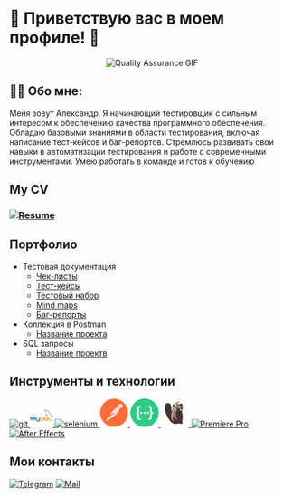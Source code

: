 # 🌟 Приветствую вас в моем профиле! 🌟


<p align="center">
  <img src="https://media.giphy.com/media/l2R06WPHU4ae0H4LC/giphy.gif" alt="Quality Assurance GIF" />
</p>




## 👨‍💻 Обо мне:

Меня зовут Александр. Я начинающий тестировщик с сильным интересом к обеспечению качества программного обеспечения. Обладаю базовыми знаниями в области тестирования, включая написание тест-кейсов и баг-репортов. Стремлюсь развивать свои навыки в автоматизации тестирования и работе с современными инструментами. Умею работать в команде и готов к обучению


## My CV 
### [![Resume](https://img.shields.io/badge/Resume-HH.ru-blue?style=for-the-badge)](https://perm.hh.ru/resume/1741b9c4ff0dda71060039ed1f346548764d4e)

## Портфолио 
- Тестовая документация
  -  [Чек-листы](https://docs.google.com/spreadsheets/d/1Cc7Vms2flGJJ1lf3UuBQOHO-tRtatYa6P5lSseY1TIw/edit?usp=sharing)
  -  [Тест-кейсы](https://docs.google.com/spreadsheets/d/1cX3ahUfgEwQK91Cbzqj-3jFA6uhilcTJjltO0Z-57j0/edit?usp=sharing)
  -  [Тестовый набор](https://docs.google.com/spreadsheets/d/1SHiW_Jv8c3c7GaBJnrumtmEcFImYAig9Es1QoWzoVzo/edit?usp=sharinghttps://docs.google.com/spreadsheets/d/1SHiW_Jv8c3c7GaBJnrumtmEcFImYAig9Es1QoWzoVzo/edit?usp=sharing)
  -  [Mind maps](https://ссылочку_сюда)
  -  [Баг-репорты](https://ссылочку_сюда)
- Коллекция в Postman 
  -  [Название проекта](https://ссылочку_сюда)
- SQL запросы 
  -  [Название проектв](https://ссылочку_сюда)


## Инструменты и технологии

<p align="left">
  <a href="https://git-scm.com/" target="_blank" rel="noreferrer">
    <img src="https://www.vectorlogo.zone/logos/git-scm/git-scm-icon.svg" alt="git" width="40" height="40"/>
  </a>
  <a href="https://www.mysql.com/" target="_blank" rel="noreferrer">
    <img src="https://raw.githubusercontent.com/devicons/devicon/master/icons/mysql/mysql-original-wordmark.svg" alt="mysql" width="40" height="40"/>
  </a>
  <a href="https://www.selenium.dev" target="_blank" rel="noreferrer">
    <img src="https://raw.githubusercontent.com/detain/svg-logos/780f25886640cef088af994181646db2f6b1a3f8/svg/selenium-logo.svg" alt="selenium" width="40" height="40"/>
  </a>
  <a href="https://www.postman.com/">
    <img src="https://github.com/qajenna/qajenna/blob/main/icons/Postman.png" alt="Postman" width="50" height="50" />
  </a>
  <a href="https://swagger.io/">
    <img src="https://github.com/qajenna/qajenna/blob/main/icons/swagger.png" alt="Swagger" width="50" height="50" />
  </a>
  <a href="https://dbeaver.io/">
    <img src="https://github.com/qajenna/qajenna/blob/main/icons/DBeaver.png" alt="DBeaver" width="50" height="50" />
  </a>
  <a href="https://www.adobe.com/uk/products/premiere.html" target="_blank" rel="noreferrer">
    <img src="https://raw.githubusercontent.com/danielcranney/readme-generator/main/public/icons/skills/premierepro-colored.svg" width="36" height="36" alt="Premiere Pro" />
  </a>
  <a href="https://www.adobe.com/uk/products/aftereffects.html" target="_blank" rel="noreferrer">
    <img src="https://raw.githubusercontent.com/danielcranney/readme-generator/main/public/icons/skills/aftereffects-colored.svg" width="36" height="36" alt="After Effects" />
  </a>
</p>






## Мои контакты
[![Telegram](https://img.shields.io/badge/Telegram-0077C2?style=for-the-badge&logo=telegram&logoColor=white)](https://t.me/sfz2120) 
[![Mail](https://img.shields.io/badge/Mail.ru-FF7F00?style=for-the-badge&logo=mail.ru&logoColor=white)](mailto:sfz2120@mail.ru)
